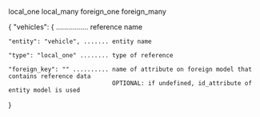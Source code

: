 
local_one
local_many
foreign_one
foreign_many

{
  "vehicles": { ................ reference name

    "entity": "vehicle", ....... entity name

    "type": "local_one" ........ type of reference

    "foreign_key": "" .......... name of attribute on foreign model that contains reference data
                                 OPTIONAL: if undefined, id_attribute of entity model is used
}
```